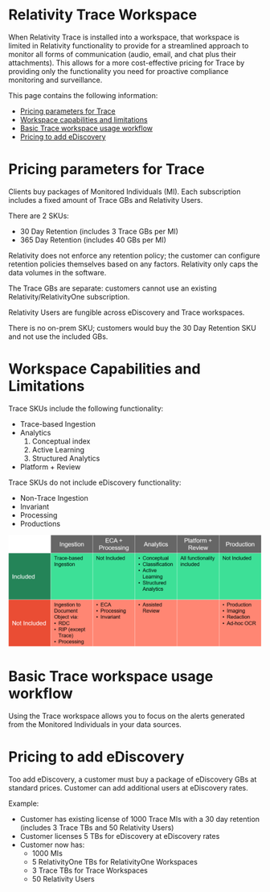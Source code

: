 Relativity Trace Workspace
===========================

When Relativity Trace is installed into a workspace, that workspace is limited in Relativity functionality to provide for a streamlined approach to monitor all forms of communication (audio, email, and chat plus their attachments). This allows for a more cost-effective pricing for Trace by providing only the functionality you need for proactive compliance monitoring and surveillance.

This page contains the following information:

- [Pricing parameters for Trace](#pricing-parameters-for-trace)
- [Workspace capabilities and limitations](#workspace-capabilities-and-limitations)
- [Basic Trace workspace usage workflow](#basic-trace-workspace-usage-workflow)
- [Pricing to add eDiscovery](#pricing-to-add-ediscovery)



Pricing parameters for Trace
============================

Clients buy packages of Monitored Individuals (MI). Each subscription includes a fixed amount of Trace GBs and Relativity Users.

There are 2 SKUs:
* 30 Day Retention (includes 3 Trace GBs per MI)
* 365 Day Retention (includes 40 GBs per MI)

Relativity does not enforce any retention policy; the customer can configure retention policies themselves based on any factors. 
Relativity only caps the data volumes in the software.

The Trace GBs are separate: customers cannot use an existing Relativity/RelativityOne subscription.

Relativity Users are fungible across eDiscovery and Trace workspaces.

There is no on-prem SKU; customers would buy the 30 Day Retention SKU and not use the included GBs.



Workspace Capabilities and Limitations
======================================

Trace SKUs include the following functionality:
* Trace-based Ingestion
* Analytics 
  1. Conceptual index
  2. Active Learning
  3. Structured Analytics
* Platform + Review

Trace SKUs do not include eDiscovery functionality:
* Non-Trace Ingestion
* Invariant
* Processing
* Productions

![](media/limitations_chart.png)



Basic Trace workspace usage workflow
====================================
Using the Trace workspace allows you to focus on the alerts generated from the Monitored Individuals in your data sources.




Pricing to add eDiscovery
=========================

Too add eDiscovery, a customer must buy a package of eDiscovery GBs at standard prices. Customer can add additional users at eDiscovery rates.

Example:
* Customer has existing license of 1000 Trace MIs with a 30 day retention (includes 3 Trace TBs and 50 Relativity Users)
* Customer licenses 5 TBs for eDiscovery at eDiscovery rates
* Customer now has:
  * 1000 MIs
  * 5 RelativityOne TBs for RelativityOne Workspaces
  * 3 Trace TBs for Trace Workspaces
  * 50 Relativity Users 


